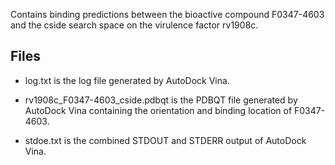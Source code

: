 Contains binding predictions between the bioactive compound F0347-4603 and the cside search space on the virulence factor rv1908c.

## Files

- log.txt is the log file generated by AutoDock Vina.

- rv1908c_F0347-4603_cside.pdbqt is the PDBQT file generated by AutoDock Vina containing the orientation and binding location of F0347-4603.

- stdoe.txt is the combined STDOUT and STDERR output of AutoDock Vina.

